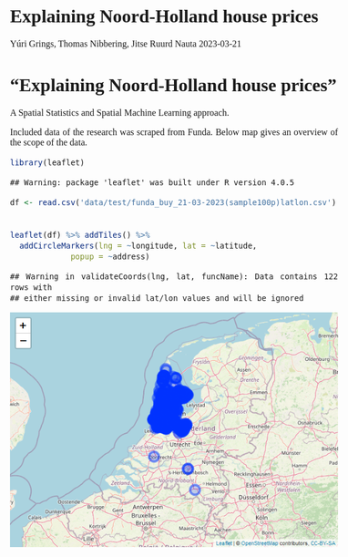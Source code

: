 Explaining Noord-Holland house prices
================
Yúri Grings, Thomas Nibbering, Jitse Ruurd Nauta
2023-03-21

<style type="text/css">
  body{
  font-size: 12pt;
  font-family:Cambria;
  text-align: justify;
}
headers{
text-align: left;

}
</style>

# “Explaining Noord-Holland house prices”

A Spatial Statistics and Spatial Machine Learning approach.

Included data of the research was scraped from Funda. Below map gives an
overview of the scope of the data.

``` r
library(leaflet)
```

    ## Warning: package 'leaflet' was built under R version 4.0.5

``` r
df <- read.csv('data/test/funda_buy_21-03-2023(sample100p)latlon.csv')


leaflet(df) %>% addTiles() %>%
  addCircleMarkers(lng = ~longitude, lat = ~latitude, 
             popup = ~address)
```

    ## Warning in validateCoords(lng, lat, funcName): Data contains 122 rows with
    ## either missing or invalid lat/lon values and will be ignored

![](README_files/figure-gfm/unnamed-chunk-1-1.png)<!-- -->
